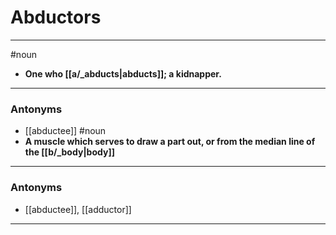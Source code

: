 # Abductors
---
#noun
- **One who [[a/_abducts|abducts]]; a kidnapper.**
---
### Antonyms
- [[abductee]]
#noun
- **A muscle which serves to draw a part out, or from the median line of the [[b/_body|body]]**
---
### Antonyms
- [[abductee]], [[adductor]]
---

